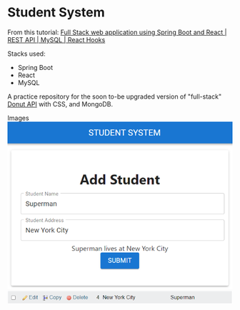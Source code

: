 # Student System
From this tutorial: [Full Stack web application using Spring Boot and React | REST API | MySQL | React Hooks](https://youtu.be/O_XL9oQ1_To)

Stacks used:
- Spring Boot
- React
- MySQL

A practice repository for the soon to-be upgraded version of "full-stack" [Donut API](https://github.com/emmanuel-dev000/Donut-API) with CSS, and MongoDB.

Images
![Frontend](https://github.com/emmanuel-dev000/Student-System/blob/master/docs/react%20front%20end.PNG?raw=true)
![Database](https://github.com/emmanuel-dev000/Student-System/blob/master/docs/mysql%20database.PNG?raw=true)
